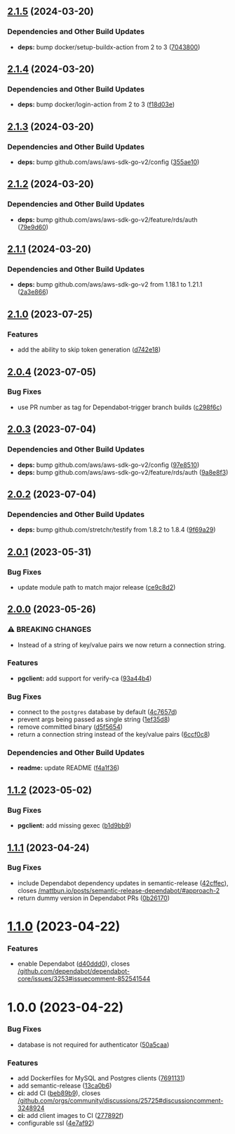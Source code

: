 ## [2.1.5](https://github.com/founda/aws-rds-authenticator/compare/v2.1.4...v2.1.5) (2024-03-20)


### Dependencies and Other Build Updates

* **deps:** bump docker/setup-buildx-action from 2 to 3 ([7043800](https://github.com/founda/aws-rds-authenticator/commit/704380022aa67d34fcd2af468acacc940fd1673a))

## [2.1.4](https://github.com/founda/aws-rds-authenticator/compare/v2.1.3...v2.1.4) (2024-03-20)


### Dependencies and Other Build Updates

* **deps:** bump docker/login-action from 2 to 3 ([f18d03e](https://github.com/founda/aws-rds-authenticator/commit/f18d03e1c8c5e7c657be121a13134b6a46cb46b7))

## [2.1.3](https://github.com/founda/aws-rds-authenticator/compare/v2.1.2...v2.1.3) (2024-03-20)


### Dependencies and Other Build Updates

* **deps:** bump github.com/aws/aws-sdk-go-v2/config ([355ae10](https://github.com/founda/aws-rds-authenticator/commit/355ae10f696c3add8b0e2e5cf2e20b9ee49ec5d3))

## [2.1.2](https://github.com/founda/aws-rds-authenticator/compare/v2.1.1...v2.1.2) (2024-03-20)


### Dependencies and Other Build Updates

* **deps:** bump github.com/aws/aws-sdk-go-v2/feature/rds/auth ([79e9d60](https://github.com/founda/aws-rds-authenticator/commit/79e9d602eee40223f8c021dc70896352e71c44e5))

## [2.1.1](https://github.com/founda/aws-rds-authenticator/compare/v2.1.0...v2.1.1) (2024-03-20)


### Dependencies and Other Build Updates

* **deps:** bump github.com/aws/aws-sdk-go-v2 from 1.18.1 to 1.21.1 ([2a3e866](https://github.com/founda/aws-rds-authenticator/commit/2a3e866e647e1d45840829156689677b79163bba))

## [2.1.0](https://github.com/founda/aws-rds-authenticator/compare/v2.0.4...v2.1.0) (2023-07-25)


### Features

* add the ability to skip token generation ([d742e18](https://github.com/founda/aws-rds-authenticator/commit/d742e18b8306884c0b9b4ca6ce55492e490e8ee9))

## [2.0.4](https://github.com/founda/aws-rds-authenticator/compare/v2.0.3...v2.0.4) (2023-07-05)


### Bug Fixes

* use PR number as tag for Dependabot-trigger branch builds ([c298f6c](https://github.com/founda/aws-rds-authenticator/commit/c298f6c9bac2cfd74464c7c3136b5992ed5d619a))

## [2.0.3](https://github.com/founda/aws-rds-authenticator/compare/v2.0.2...v2.0.3) (2023-07-04)


### Dependencies and Other Build Updates

* **deps:** bump github.com/aws/aws-sdk-go-v2/config ([97e8510](https://github.com/founda/aws-rds-authenticator/commit/97e8510a9b67061520d95c62436af7f5f592fe10))
* **deps:** bump github.com/aws/aws-sdk-go-v2/feature/rds/auth ([9a8e8f3](https://github.com/founda/aws-rds-authenticator/commit/9a8e8f3284d50810e7d38634ea4b9dba85f39f34))

## [2.0.2](https://github.com/founda/aws-rds-authenticator/compare/v2.0.1...v2.0.2) (2023-07-04)


### Dependencies and Other Build Updates

* **deps:** bump github.com/stretchr/testify from 1.8.2 to 1.8.4 ([9f69a29](https://github.com/founda/aws-rds-authenticator/commit/9f69a29a6dbdc4ce3835955fde03ab190ef63644))

## [2.0.1](https://github.com/founda/aws-rds-authenticator/compare/v2.0.0...v2.0.1) (2023-05-31)


### Bug Fixes

* update module path to match major release ([ce9c8d2](https://github.com/founda/aws-rds-authenticator/commit/ce9c8d2e2c53e1dd39bb5eee17ed11a34e6add45))

## [2.0.0](https://github.com/founda/aws-rds-authenticator/compare/v1.1.2...v2.0.0) (2023-05-26)


### ⚠ BREAKING CHANGES

* Instead of a string of key/value pairs we now return a connection string.

### Features

* **pgclient:** add support for verify-ca ([93a44b4](https://github.com/founda/aws-rds-authenticator/commit/93a44b439328dd8735dd8051c0ab8d4862a55b86))


### Bug Fixes

* connect to the `postgres` database by default ([4c7657d](https://github.com/founda/aws-rds-authenticator/commit/4c7657dd7046932abb84058f0dcc3c9c70685a57))
* prevent args being passed as single string ([1ef35d8](https://github.com/founda/aws-rds-authenticator/commit/1ef35d84ed45d1a998b404b65e27c47f323c512b))
* remove committed binary ([d5f5654](https://github.com/founda/aws-rds-authenticator/commit/d5f565498eac6f1790a8cc44c8b59b5ce637bfd2))
* return a connection string instead of the key/value pairs ([6ccf0c8](https://github.com/founda/aws-rds-authenticator/commit/6ccf0c8fbf4564f302e81dc2a1a0a1e3ec8bb671))


### Dependencies and Other Build Updates

* **readme:** update README ([f4a1f36](https://github.com/founda/aws-rds-authenticator/commit/f4a1f3699aca21f6200f15ac5c76bdd480a7362d))

## [1.1.2](https://github.com/founda/aws-rds-authenticator/compare/v1.1.1...v1.1.2) (2023-05-02)


### Bug Fixes

* **pgclient:** add missing gexec ([b1d9bb9](https://github.com/founda/aws-rds-authenticator/commit/b1d9bb9945496f3de7b666b1de0e86af7bf720df))

## [1.1.1](https://github.com/founda/aws-rds-authenticator/compare/v1.1.0...v1.1.1) (2023-04-24)


### Bug Fixes

* include Dependabot dependency updates in semantic-release ([42cffec](https://github.com/founda/aws-rds-authenticator/commit/42cffec26876b3603fdb12bbaeb9479dcd35adeb)), closes [/mattbun.io/posts/semantic-release-dependabot/#approach-2](https://github.com/founda//mattbun.io/posts/semantic-release-dependabot//issues/approach-2)
* return dummy version in Dependabot PRs ([0b26170](https://github.com/founda/aws-rds-authenticator/commit/0b26170da6e30be21c3de8fea462fd82c95025dd))

# [1.1.0](https://github.com/founda/aws-rds-authenticator/compare/v1.0.0...v1.1.0) (2023-04-22)


### Features

* enable Dependabot ([d40ddd0](https://github.com/founda/aws-rds-authenticator/commit/d40ddd00bc7885a2c9ba43fbce953b274473711a)), closes [/github.com/dependabot/dependabot-core/issues/3253#issuecomment-852541544](https://github.com//github.com/dependabot/dependabot-core/issues/3253/issues/issuecomment-852541544)

# 1.0.0 (2023-04-22)


### Bug Fixes

* database is not required for authenticator ([50a5caa](https://github.com/founda/aws-rds-authenticator/commit/50a5caade949d0fecc2e2471c3802bb3a5802188))


### Features

* add Dockerfiles for MySQL and Postgres clients ([7691131](https://github.com/founda/aws-rds-authenticator/commit/7691131a3bcd218d2b1f554b44f0d47ce1693152))
* add semantic-release ([13ca0b6](https://github.com/founda/aws-rds-authenticator/commit/13ca0b6e432c7346f991667593cc2ce356e63277))
* **ci:** add CI ([beb89b9](https://github.com/founda/aws-rds-authenticator/commit/beb89b97a41dfb5b27a9374367b58faf23da79ab)), closes [/github.com/orgs/community/discussions/25725#discussioncomment-3248924](https://github.com//github.com/orgs/community/discussions/25725/issues/discussioncomment-3248924)
* **ci:** add client images to CI ([277892f](https://github.com/founda/aws-rds-authenticator/commit/277892f43d395bc85183525fdc95cc554244ce74))
* configurable ssl ([4e7af92](https://github.com/founda/aws-rds-authenticator/commit/4e7af92c1bdeb2937aa5dc3be3ce841a6cb5020b))
